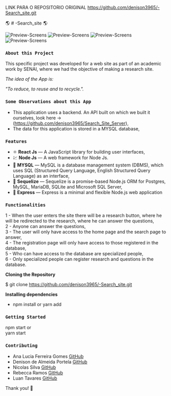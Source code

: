 LINK PARA O REPOSITORIO ORIGINAL https://github.com/denison3965/-Search_site.git

🌎 # -Search_site 🌎


![Preview-Screens](https://github.com/denison3965/-Search_site/blob/main/frontend/imgREADME.png)
![Preview-Screens](https://github.com/denison3965/-Search_site/blob/main/frontend/pesquisas.png)
![Preview-Screens](https://github.com/denison3965/-Search_site/blob/main/frontend/login.png)
![Preview-Screens](https://github.com/denison3965/-Search_site/blob/main/frontend/forms.png)

### `About this Project`
This specific project was developed for a web site as part of an academic work by SENAI, where we had the objective of making a research site. <br>

*The idea of the App is:* 

_"To reduce, to reuse and to recycle."._ <br>

### `Some Observations about this App`
- This application uses a backend. An API built on which we built it ourselves, look here -> (https://github.com/denison3965/Search_Site_Server), <br>
- The data for this application is stored in a MYSQL database, <br>

### `Features` <br>
- ⚛️ **React Js** — A JavaScript library for building user interfaces, <br>
- 💹 **Node Js** — A web framework for Node Js. <br>
- 💽 **MYSQL** — MySQL is a database management system (DBMS), which uses SQL (Structured Query Language, English Structured Query Language) as an interface, <br>
- 🔗 **Sequelize** —  Sequelize is a promise-based Node.js ORM for Postgres, MySQL, MariaDB, SQLite and Microsoft SQL Server, <br>
- 🔗 **Express** — Express is a minimal and flexible Node.js web application

### `Functionalities`
1 - When the user enters the site there will be a research button, where he will be redirected to the research, where he can answer the questions, <br>
2 - Anyone can answer the questions, <br>
3 - The user will only have access to the home page and the search page to answer, <br>
4 - The registration page will only have access to those registered in the database, <br>
5 - Who can have access to the database are specialized people, <br>
6 - Only specialized people can register research and questions in the database. <br>

**Cloning the Repository** <br>

$ git clone https://github.com/denison3965/-Search_site.git <br>


**Installing dependencies** 

- npm install or yarn add <br> 
 
### `Getting Started`

 npm start or <br>
 yarn start <br>

### `Contributing` <br>

- Ana Lucia Ferreira Gomes [GitHub](https://github.com/Ana204) <br> 
- Denison de Almeida Portela [GitHub](https://github.com/denison3965) <br>
- Nicolas Silva [GitHub](https://github.com/nicoringa) <br>
- Rebecca Ramos [GitHub](https://github.com/ramos-r) <br>
- Luan Tavares [GitHub](https://github.com/LuanTavares13) 


Thank you! 🌷


